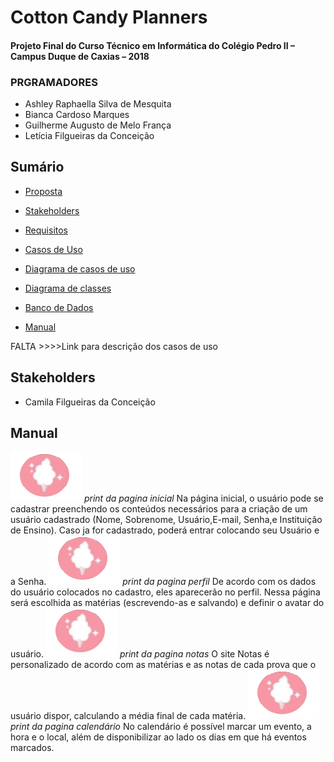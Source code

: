 # Cotton Candy Planners

#### Projeto Final do Curso Técnico em Informática do Colégio Pedro II – Campus Duque de Caxias – 2018

### PRGRAMADORES
* Ashley Raphaella Silva de Mesquita
* Bianca Cardoso Marques
* Guilherme Augusto de Melo França
* Letícia Filgueiras da Conceição


## Sumário
- [Proposta](#proposta)
- [Stakeholders](#stakeholders)
-  [Requisitos](https://github.com/cp2-dc-info-projeto-final-2018/requisitos-cotton-candy/blob/master/Documenta%C3%A7%C3%A3o/Requisitos.md)

- [Casos de Uso](https://github.com/cp2-dc-info-projeto-final-2018/requisitos-cotton-candy/blob/master/Documenta%C3%A7%C3%A3o/CasosUso.md)
- [Diagrama de casos de uso](https://github.com/cp2-dc-info-projeto-final-2018/requisitos-cotton-candy/blob/master/Documenta%C3%A7%C3%A3o/UseCases.asta)


- [Diagrama de classes](https://github.com/cp2-dc-info-projeto-final-2018/requisitos-cotton-candy/blob/master/Documenta%C3%A7%C3%A3o/ClassDiagram.asta)
- [Banco de Dados](https://github.com/cp2-dc-info-projeto-final-2018/requisitos-cotton-candy/blob/master/Documenta%C3%A7%C3%A3o/BD.sql)

- [Manual](#manual)


FALTA >>>>Link para descrição dos casos de uso


## Stakeholders
* Camila Filgueiras da Conceição

## Manual
![logo1](logo1.png) *print da pagina inicial*
Na página inicial, o usuário pode se cadastrar preenchendo os conteúdos necessários para a criação de um usuário cadastrado (Nome, Sobrenome, Usuário,E-mail, Senha,e Instituição de Ensino). Caso ja for cadastrado, poderá entrar colocando seu Usuário e a Senha.
![logo1](logo1.png) *print da pagina perfil*
De acordo com os dados do usuário colocados no cadastro, eles aparecerão no perfil. Nessa página será escolhida as matérias (escrevendo-as e salvando) e definir o avatar do usuário.
![logo1](logo1.png) *print da pagina notas*
O site Notas é personalizado de acordo com as matérias e as notas de cada prova que o usuário dispor, calculando a média final de cada matéria.
![logo1](logo1.png) *print da pagina calendário*
No calendário é possível marcar um evento, a hora e o local, além de disponibilizar ao lado os dias em que há eventos marcados.
